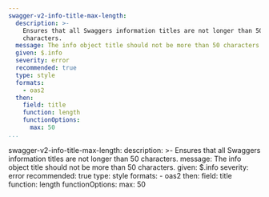 ```yaml
---
swagger-v2-info-title-max-length:
  description: >-
    Ensures that all Swaggers information titles are not longer than 50
    characters.
  message: The info object title should not be more than 50 characters.
  given: $.info
  severity: error
  recommended: true
  type: style
  formats:
    - oas2
  then:
    field: title
    function: length
    functionOptions:
      max: 50
...
```

swagger-v2-info-title-max-length:
  description: >-
    Ensures that all Swaggers information titles are not longer than 50
    characters.
  message: The info object title should not be more than 50 characters.
  given: $.info
  severity: error
  recommended: true
  type: style
  formats:
    - oas2
  then:
    field: title
    function: length
    functionOptions:
      max: 50
